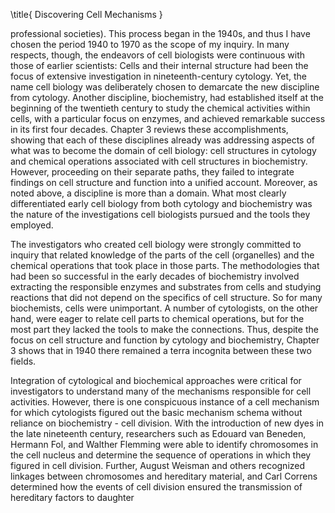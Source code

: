\title{
Discovering Cell Mechanisms
}

professional societies). This process began in the 1940s, and thus I have chosen the period 1940 to 1970 as the scope of my inquiry. In many respects, though, the endeavors of cell biologists were continuous with those of earlier scientists: Cells and their internal structure had been the focus of extensive investigation in nineteenth-century cytology. Yet, the name cell biology was deliberately chosen to demarcate the new discipline from cytology. Another discipline, biochemistry, had established itself at the beginning of the twentieth century to study the chemical activities within cells, with a particular focus on enzymes, and achieved remarkable success in its first four decades. Chapter 3 reviews these accomplishments, showing that each of these disciplines already was addressing aspects of what was to become the domain of cell biology: cell structures in cytology and chemical operations associated with cell structures in biochemistry. However, proceeding on their separate paths, they failed to integrate findings on cell structure and function into a unified account. Moreover, as noted above, a discipline is more than a domain. What most clearly differentiated early cell biology from both cytology and biochemistry was the nature of the investigations cell biologists pursued and the tools they employed.

The investigators who created cell biology were strongly committed to inquiry that related knowledge of the parts of the cell (organelles) and the chemical operations that took place in those parts. The methodologies that had been so successful in the early decades of biochemistry involved extracting the responsible enzymes and substrates from cells and studying reactions that did not depend on the specifics of cell structure. So for many biochemists, cells were unimportant. A number of cytologists, on the other hand, were eager to relate cell parts to chemical operations, but for the most part they lacked the tools to make the connections. Thus, despite the focus on cell structure and function by cytology and biochemistry, Chapter 3 shows that in 1940 there remained a terra incognita between these two fields.

Integration of cytological and biochemical approaches were critical for investigators to understand many of the mechanisms responsible for cell activities. However, there is one conspicuous instance of a cell mechanism for which cytologists figured out the basic mechanism schema without reliance on biochemistry - cell division. With the introduction of new dyes in the late nineteenth century, researchers such as Edouard van Beneden, Hermann Fol, and Walther Flemming were able to identify chromosomes in the cell nucleus and determine the sequence of operations in which they figured in cell division. Further, August Weisman and others recognized linkages between chromosomes and hereditary material, and Carl Correns determined how the events of cell division ensured the transmission of hereditary factors to daughter